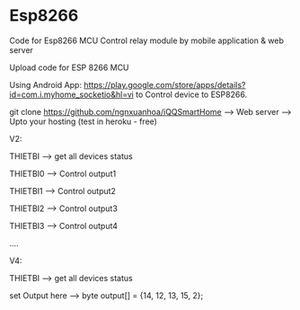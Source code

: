 # Esp8266
Code for Esp8266 MCU
Control relay module by mobile application & web server

Upload code for ESP 8266 MCU

Using Android App: https://play.google.com/store/apps/details?id=com.i.myhome_socketio&hl=vi 
to Control device to ESP8266.

git clone https://github.com/ngnxuanhoa/iQQSmartHome --> Web server --> Upto your hosting (test in heroku - free)

V2:

THIETBI --> get all devices status

THIETBI0 --> Control output1

THIETBI1 --> Control output2

THIETBI2 --> Control output3

THIETBI3 --> Control output4

....

V4:

THIETBI --> get all devices status

set Output here --> byte output[] = {14, 12, 13, 15, 2};
